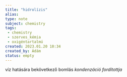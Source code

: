 ```yaml
---
title: "hidrolízis"
alias: 
type: note
subject: chemistry
tags:
 - chemistry
 - szerves_kémia
 - oxigéntartalmú
created: 2023.01.20 10:34
created_by: Ádám
status: empty
---
```

víz hatására bekövetkező bomlás
*kondenzáció fordítottja*